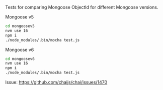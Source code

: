 Tests for comparing Mongoose ObjectId for different Mongoose versions.

Mongoose v5
```bash
cd mongoosev5
nvm use 16
npm i
./node_modules/.bin/mocha test.js
```

Mongoose v6

```bash
cd mongoosev6
nvm use 16
npm i
./node_modules/.bin/mocha test.js
```

Issue: https://github.com/chaijs/chai/issues/1470
